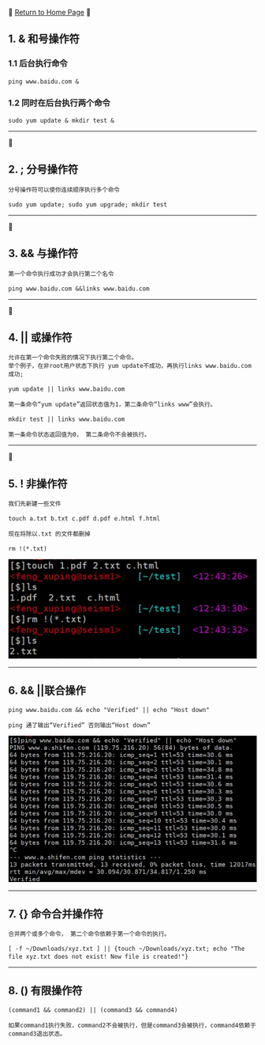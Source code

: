 :hotel: [Return to Home Page](https://github.com/geophydog/geophydog.github.io/blob/master/README.md#welcome-to-geophydogs-self-pages)
:book: 
## 1. & 和号操作符
### 1.1 后台执行命令
```
ping www.baidu.com &
```
### 1.2 同时在后台执行两个命令
```
sudo yum update & mkdir test &
```

***

:book: 
## 2. ; 分号操作符
```
分号操作符可以使你连续顺序执行多个命令
```
```
sudo yum update; sudo yum upgrade; mkdir test
```

***

:book:
## 3. && 与操作符
```
第一个命令执行成功才会执行第二个名令
```
```
ping www.baidu.com &&links www.baidu.com
```

***

:book:
## 4. || 或操作符
```
允许在第一个命令失败的情况下执行第二个命令。
举个例子，在非root用户状态下执行 yum update不成功，再执行links www.baidu.com成功;
```
```
yum update || links www.baidu.com
```
```
第一条命令“yum update”返回状态值为1，第二条命令“links www”会执行。
```
```
mkdir test || links www.baidu.com
```
```
第一条命令状态返回值为0， 第二条命令不会被执行。
```

***

:book:
## 5. ! 非操作符
```
我们先新建一些文件
```
```
touch a.txt b.txt c.pdf d.pdf e.html f.html
```
```
现在将除以.txt 的文件都删掉
```
```
rm !(*.txt)
```
![!.jpg](https://github.com/geophydog/Linux-Notes/blob/master/Users-Groups-Add-Authority/images/!.jpg)

***

## 6. && ||联合操作
```
ping www.baidu.com && echo "Verified" || echo "Host down"
```
```
ping 通了输出“Verified” 否则输出“Host down”
```
![And-or.jpg](https://github.com/geophydog/Linux-Notes/blob/master/Users-Groups-Add-Authority/images/And-or.jpg)

***

## 7. {} 命令合并操作符
```
合并两个或多个命令， 第二个命令依赖于第一个命令的执行。
```
```
[ -f ~/Downloads/xyz.txt ] || {touch ~/Downloads/xyz.txt; echo "The file xyz.txt does not exist! New file is created!"}
```

***

## 8. () 有限操作符 
```
(command1 && command2) || (command3 && command4)
```
```
如果command1执行失败，command2不会被执行，但是command3会被执行，command4依赖于command3退出状态。
```
